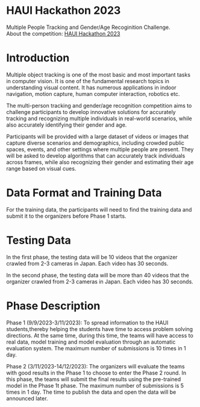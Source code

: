 # HAUI Hackathon 2023
Multiple People Tracking and Gender/Age Recoginition Challenge. <br>
About the competition: [HAUI Hackathon 2023](https://haui-ai-hackathon.ntq.ai/)

# Introduction
Multiple object tracking is one of the most basic and most important tasks in computer vision. It is one of the fundamental research topics in understanding visual content. It has numerous applications in indoor navigation, motion capture, human computer interaction, robotics etc.

The multi-person tracking and gender/age recognition competition aims to challenge participants to develop innovative solutions for accurately tracking and recognizing multiple individuals in real-world scenarios, while also accurately identifying their gender and age.

Participants will be provided with a large dataset of videos or images that capture diverse scenarios and demographics, including crowded public spaces, events, and other settings where multiple people are present. They will be asked to develop algorithms that can accurately track individuals across frames, while also recognizing their gender and estimating their age range based on visual cues.

# Data Format and Training Data
For the training data, the participants will need to find the training data and submit it to the organizers before Phase 1 starts. 

# Testing Data
In the first phase, the testing data will be 10 videos that the organizer crawled from 2-3 cameras in Japan. Each video has 30 seconds. 

In the second phase, the testing data will be more than 40 videos that the organizer crawled from 2-3 cameras in Japan. Each video has 30 seconds. 

# Phase Description
Phase 1 (9/9/2023-3/11/2023): To spread information to the HAUI students,thereby helping the students have time to access problem solving directions. At the same time, during this time, the teams will have access to real data, model training and model evaluation through an automatic evaluation system. The maximum number of submissions is 10 times in 1 day.

Phase 2 (3/11/2023-14/12/2023): The organizers will evaluate the teams with good results in the Phase 1 to choose to enter the Phase 2 round. In this phase, the teams will submit the final results using the pre-trained model in the Phase 1t phase. The maximum number of submissions is 5 times in 1 day. The time to publish the data and open the data will be announced later.
